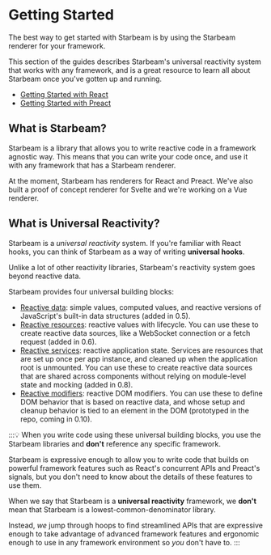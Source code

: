 # Getting Started

The best way to get started with Starbeam is by using the Starbeam renderer for your framework.

This section of the guides describes Starbeam's universal reactivity system that works with any
framework, and is a great resource to learn all about Starbeam once you've gotten up and running.

- [Getting Started with React](/frameworks/react/)
- [Getting Started with Preact](/frameworks/preact/)

## What is Starbeam?

Starbeam is a library that allows you to write reactive code in a framework agnostic way. This means
that you can write your code once, and use it with any framework that has a Starbeam renderer.

At the moment, Starbeam has renderers for React and Preact. We've also built a proof of concept
renderer for Svelte and we're working on a Vue renderer.

## What is Universal Reactivity?

Starbeam is a _universal reactivity_ system. If you're familiar with React hooks, you can think of
Starbeam as a way of writing **universal hooks**.

Unlike a lot of other reactivity libraries, Starbeam's reactivity system goes beyond reactive data.

Starbeam provides four universal building blocks:

- [Reactive data](/guides/fundamentals/data.md): simple values, computed values, and reactive
  versions of JavaScript's built-in data structures (added in 0.5).
- [Reactive resources](/guides/fundamentals/resources.md): reactive values with lifecycle. You can
  use these to create reactive data sources, like a WebSocket connection or a fetch request (added
  in 0.6).
- [Reactive services](/guides/fundamentals/services.md): reactive application state. Services are
  resources that are set up once per app instance, and cleaned up when the application root is
  unmounted. You can use these to create reactive data sources that are shared across components
  without relying on module-level state and mocking (added in 0.8).
- [Reactive modifiers](/guides/fundamentals/modifiers.md): reactive DOM modifiers. You can use these
  to define DOM behavior that is based on reactive data, and whose setup and cleanup behavior is
  tied to an element in the DOM (prototyped in the repo, coming in 0.10).

:::💡
When you write code using these universal building blocks, you use the Starbeam libraries and
**don't** reference any specific framework.

Starbeam is expressive enough to allow you to write code that builds on powerful framework features
such as React's concurrent APIs and Preact's signals, but you don't need to know about the details
of these features to use them.

When we say that Starbeam is a **universal reactivity** framework, we **don't** mean that Starbeam
is a lowest-common-denominator library.

Instead, _we_ jump through hoops to find streamlined APIs that are expressive enough to take
advantage of advanced framework features and ergonomic enough to use in any framework environment so
_you_ don't have to.
:::
